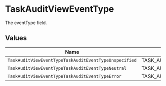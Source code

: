 # TaskAuditViewEventType

The eventType field.


## Values

| Name                                                  | Value                                                 |
| ----------------------------------------------------- | ----------------------------------------------------- |
| `TaskAuditViewEventTypeTaskAuditEventTypeUnspecified` | TASK_AUDIT_EVENT_TYPE_UNSPECIFIED                     |
| `TaskAuditViewEventTypeTaskAuditEventTypeNeutral`     | TASK_AUDIT_EVENT_TYPE_NEUTRAL                         |
| `TaskAuditViewEventTypeTaskAuditEventTypeError`       | TASK_AUDIT_EVENT_TYPE_ERROR                           |